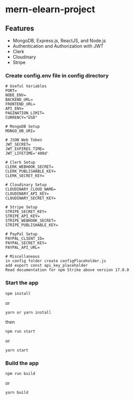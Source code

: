 # mern-elearn-project

## Features
- MongoDB, Express.js, ReactJS, and Node.js
- Authentication and Authorization with JWT
- Clerk
- Cloudinary
- Stripe

### Create config.env file in config directory
```env
# Useful Variables
PORT=
NODE_ENV=
BACKEND_URL=
FRONTEND_URL=
API_ENV=
PAGINATION_LIMIT=
CURRENCY="USD"

# MongoDB Setup
MONGO_DB_URI=

# JSON Web Token
JWT_SECRET=
JWT_EXPIRES_TIME=
JWT_LIFETIME='400d'

# Clerk Setup
CLERK_WEBHOOK_SECRET= 
CLERK_PUBLISHABLE_KEY=
CLERK_SECRET_KEY= 

# Cloudinary Setup
CLOUDINARY_CLOUD_NAME=
CLOUDINARY_API_KEY=
CLOUDINARY_SECRET_KEY=

# Stripe Setup
STRIPE_SECRET_KEY=
STRIPE_API_KEY=
STRIPE_WEBHOOK_SECRET=
STRIPE_PUBLISHABLE_KEY=

# PayPal Setup
PAYPAL_CLIENT_ID=
PAYPAL_SECRET_KEY=
PAYPAL_API_URL=

# Miscellaneous
in config folder create configPlaceholder.js
add export const api_key_placeholder
Read documentation for npm Strike above version 17.0.0

```
### Start the app
```shell
npm install
```
or 
```shell
yarn or yarn install
```
then
```shell
npm run start
```
or 

```shell
yarn start
```

### Build the app
```shell
npm run build
```
or 

```shell
yarn build
```